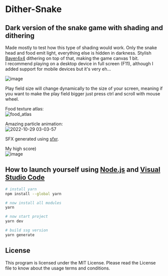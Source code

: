 # Dither-Snake
## Dark version of the snake game with shading and dithering
Made mostly to test how this type of shading would work. Only the snake head and food emit light, everything else is hidden in darkness. Stylish [Bayer4x4](https://en.wikipedia.org/wiki/Ordered_dithering) dithering on top of that, making the game canvas 1 bit.  
I recommend playing on a desktop device in full screen (F11), although I added support for mobile devices but it's very eh...  

![image](https://user-images.githubusercontent.com/82185066/198695161-e200febb-02c5-49f9-a410-c76ddc2aedf9.png)  

Play field size will change dynamically to the size of your screen, meaning if you want to make the play field bigger just press ctrl and scroll with mouse wheel.  

Food texture atlas:  
![food_atlas](https://user-images.githubusercontent.com/82185066/198753312-94a74d95-3cbd-4967-a43f-a6e54e40bc92.png)

Amazing particle animation:  
![2022-10-29 03-03-57](https://user-images.githubusercontent.com/82185066/198753324-6aaa2435-013d-4daa-a946-18e0a0c3f28c.gif)

SFX generated using [sfxr](https://sfxr.me/).

My high score)  
![image](https://user-images.githubusercontent.com/82185066/198754156-3d1f44fb-425e-4644-9cb8-fa7be5a31125.png)

## How to launch yourself using [Node.js](https://nodejs.org/en/) and [Visual Studio Code](https://code.visualstudio.com/download)

```bash
# install yarn
npm install --global yarn

# now install all modules
yarn

# now start project
yarn dev

# build ssg version
yarn generate
```

## License
This program is licensed under the MIT License. Please read the License file to know about the usage terms and conditions.
